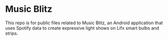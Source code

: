 # Music Blitz
This repo is for public files related to Music Blitz, an Android application that 
uses Spotify data to create expressive light shows on Lifx smart bulbs and strips.



